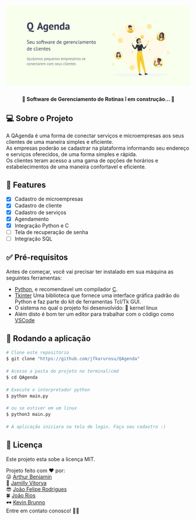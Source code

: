 <h1 aling="center">
  <img alt="Banner QAgenda" src="./img/QAgenda-Banner.png">
</h1>

<h4 align="center"> 
	🚧 Software de Gerenciamento de Rotinas ❕ em construção... 🚧
</h4>

## 💻 Sobre o Projeto
<p>
  A QAgenda é uma forma de conectar serviços e microempresas aos seus clientes de uma maneira simples e eficiente.</br>
  As empresas poderão se cadastrar na plataforma informando seu endereço e serviços oferecidos, de uma forma simples e rápida.</br>
  Os clientes teram acesso a uma gama de opções de horários e estabelecimentos de uma maneira confortavel e eficiente.
</p>

## :construction_worker: Features

- [x] Cadastro de microempresas
- [x] Cadastro de cliente
- [x] Cadastro de serviços
- [x] Agendamento
- [x] Integração Python e C
- [ ] Tela de recuperação de senha
- [ ] Integração SQL

## ✅ Pré-requisitos
Antes de começar, você vai precisar ter instalado em sua máquina as seguintes ferramentas:   
- [Python](https://www.python.org/), e recomendavel um compilador [C](https://www.w3schools.com/c/).
- [Tkinter](https://docs.python.org/3/library/tkinter.html) Uma biblioteca que fornece uma interface gráfica padrão do Python e faz parte do kit de ferramentas Tcl/Tk GUI.   
- O sistema no qual o projeto foi desenvolvido: 🐧 kernel linux   
- Além disto é bom ter um editor para trabalhar com o código como [VSCode](https://code.visualstudio.com/)

## 🎲 Rodando a aplicação
```bash
# Clone este repositório
$ git clone "https://github.com/jfkarurosu/QAgenda"

# Acesse a pasta do projeto no terminal/cmd
$ cd QAgenda

# Execute o interpretador python
$ python main.py

# ou se estiver em um linux
$ python3 main.py

# A aplicação iniciara na tela de login. Faça seu cadastro :)
```

## 📝 Licença
Este projeto esta sobe a licença MIT.

Projeto feito com ❤️ por:  
:stuck_out_tongue_winking_eye: [Arthur Benjamin](https://github.com/benjamimarthur)  
🥰 [Jamilly Vitorya](https://www.linkedin.com/in/jamilly-barbosa/)  
:sunglasses: [João Felipe Rodrigues](https://www.linkedin.com/in/jfcarlos/)   
:four_leaf_clover:  [João Rios](https://github.com/JR-Bastos)  
🕶️ [Kevin Brunno](https://github.com/KevinBrunno)  
Entre em contato conosco! 👋🏽
